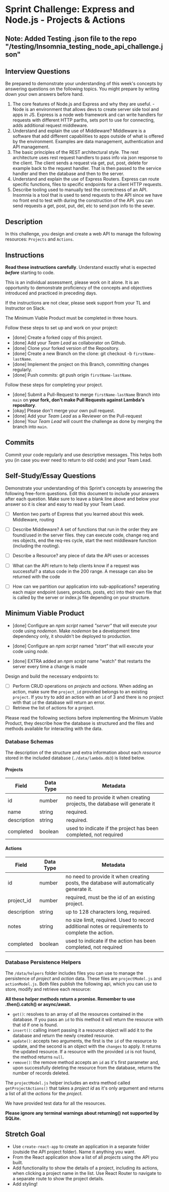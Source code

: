# Sprint Challenge: Express and Node.js - Projects & Actions

## Note: Added Testing .json file to the repo "/testing/Insomnia_testing_node_api_challenge.json"

## Interview Questions

Be prepared to demonstrate your understanding of this week's concepts by answering questions on the following topics. You might prepare by writing down your own answers before hand.

1. The core features of Node.js and Express and why they are useful. - Node is an environment that allows devs to create server side tool and apps in JS. Express is a node web framework and can write handlers for requests with different HTTP parths, sets port to use for connecting, adds additional request middleware.
2. Understand and explain the use of Middleware? Middleware is a software that add different capabilities to apps outside of what is offered by the environment. Examples are data management, authentication and API management.
3. The basic principles of the REST architectural style. The rest architecture uses rest request handlers to pass info via json response to the client. The client sends a request via get, put, post, delete for example back to the request handler. That is then passed to the service handler and then the database and then to the server. 
4. Understand and explain the use of Express Routers. Express can route specific functions, files to specific endpoints for a client HTTP requests.
5. Describe tooling used to manually test the correctness of an API. Insomnia is a tool that is used to send requests to the API since we have no front end to test with during the construction of the API. you can send requests a get, post, put, del, etc to send json info to the sever.

## Description

In this challenge, you design and create a web API to manage the following resources: `Projects` and `Actions`.

## Instructions

**Read these instructions carefully**. Understand exactly what is expected **_before_** starting to code.

This is an individual assessment, please work on it alone. It is an opportunity to demonstrate proficiency of the concepts and objectives introduced and practiced in preceding days.

If the instructions are not clear, please seek support from your TL and Instructor on Slack.

The Minimum Viable Product must be completed in three hours.

Follow these steps to set up and work on your project:

-   [done] Create a forked copy of this project.
-   [done] Add your _Team Lead_ as collaborator on Github.
-   [done] Clone your forked version of the Repository.
-   [done] Create a new Branch on the clone: git checkout -b `firstName-lastName`.
-   [done] Implement the project on this Branch, committing changes regularly.
-   [done] Push commits: git push origin `firstName-lastName`.

Follow these steps for completing your project.

-   [done] Submit a Pull-Request to merge `firstName-lastName` Branch into `main` on **your fork, don't make Pull Requests against Lambda's repository**.
-   [okay] Please don't merge your own pull request.
-   [done] Add your _Team Lead_ as a Reviewer on the Pull-request
-   [done] Your _Team Lead_ will count the challenge as done by merging the branch into `main`.

## Commits

Commit your code regularly and use descriptive messages. This helps both you (in case you ever need to return to old code) and your Team Lead.

## Self-Study/Essay Questions

Demonstrate your understanding of this Sprint's concepts by answering the following free-form questions. Edit this document to include your answers after each question. Make sure to leave a blank line above and below your answer so it is clear and easy to read by your Team Lead.

-   [ ] Mention two parts of Express that you learned about this week. Middleware, routing

-   [ ] Describe Middleware? A set of functions that run in the order they are found/used in the server files. they can execute code, change req and res objects, end the req-res cycle, start the next middleware function (including the routing).

-   [ ] Describe a Resource? any piece of data the API uses or accesses

-   [ ] What can the API return to help clients know if a request was successful? a status code in the 200 range. A message can also be returned with the code

-   [ ] How can we partition our application into sub-applications? seperating each major endpoint (users, products, posts, etc) into their own file that is called by the server or index.js file depending on your structure.

## Minimum Viable Product

-   [done] Configure an _npm script_ named _"server"_ that will execute your code using _nodemon_. Make _nodemon_ be a development time dependency only, it shouldn't be deployed to production.
-   [done] Configure an _npm script_ named _"start"_ that will execute your code using _node_.

-   [done] EXTRA added an _npm script_ name "watch" that restarts the server every time a change is made

Design and build the necessary endpoints to:

-   [ ] Perform CRUD operations on _projects_ and _actions_. When adding an action, make sure the `project_id` provided belongs to an existing `project`. If you try to add an action with an `id` of 3 and there is no project with that `id` the database will return an error.
-   [ ] Retrieve the list of actions for a project.

Please read the following sections before implementing the Minimum Viable Product, they describe how the database is structured and the files and methods available for interacting with the data.

### Database Schemas

The description of the structure and extra information about each _resource_ stored in the included database (`./data/lambda.db3`) is listed below.

#### Projects

| Field       | Data Type | Metadata                                                                    |
| ----------- | --------- | --------------------------------------------------------------------------- |
| id          | number    | no need to provide it when creating projects, the database will generate it |
| name        | string    | required.                                                                   |
| description | string    | required.                                                                   |
| completed   | boolean   | used to indicate if the project has been completed, not required            |

#### Actions

| Field       | Data Type | Metadata                                                                                         |
| ----------- | --------- | ------------------------------------------------------------------------------------------------ |
| id          | number    | no need to provide it when creating posts, the database will automatically generate it.          |
| project_id  | number    | required, must be the id of an existing project.                                                 |
| description | string    | up to 128 characters long, required.                                                             |
| notes       | string    | no size limit, required. Used to record additional notes or requirements to complete the action. |
| completed   | boolean   | used to indicate if the action has been completed, not required                                  |

### Database Persistence Helpers

The `/data/helpers` folder includes files you can use to manage the persistence of _project_ and _action_ data. These files are `projectModel.js` and `actionModel.js`. Both files publish the following api, which you can use to store, modify and retrieve each resource:

**All these helper methods return a promise. Remember to use .then().catch() or async/await.**

-   `get()`: resolves to an array of all the resources contained in the database. If you pass an `id` to this method it will return the resource with that id if one is found.
-   `insert()`: calling insert passing it a resource object will add it to the database and return the newly created resource.
-   `update()`: accepts two arguments, the first is the `id` of the resource to update, and the second is an object with the `changes` to apply. It returns the updated resource. If a resource with the provided `id` is not found, the method returns `null`.
-   `remove()`: the remove method accepts an `id` as it's first parameter and, upon successfully deleting the resource from the database, returns the number of records deleted.

The `projectModel.js` helper includes an extra method called `getProjectActions()` that takes a _project id_ as it's only argument and returns a list of all the _actions_ for the _project_.

We have provided test data for all the resources.

**Please ignore any terminal warnings about returning() not supported by SQLite.**

## Stretch Goal

-   Use `create-react-app` to create an application in a separate folder (outside the API project folder). Name it anything you want.
-   From the React application show a list of all _projects_ using the API you built.
-   Add functionality to show the details of a project, including its actions, when clicking a project name in the list. Use React Router to navigate to a separate route to show the project details.
-   Add styling!
